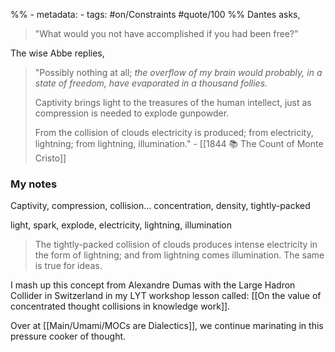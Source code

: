 %% - metadata:
	- tags: #on/Constraints #quote/100 %%
Dantes asks, 
> "What would you not have accomplished if you had been free?” 

The wise Abbe replies, 
> "Possibly nothing at all; *the overflow of my brain would probably, in a state of freedom, have evaporated in a thousand follies.* 
> 
> Captivity brings light to the treasures of the human intellect, just as compression is needed to explode gunpowder. 
> 
> From the collision of clouds electricity is produced; from electricity, lightning; from lightning, illumination." - [[1844 📚 The Count of Monte Cristo]]

### My notes
Captivity, compression, collision... concentration, density, tightly-packed

light, spark, explode, electricity, lightning, illumination

> The tightly-packed collision of clouds produces intense electricity in the form of lightning; and from lightning comes illumination. The same is true for ideas. 

I mash up this concept from Alexandre Dumas with the Large Hadron Collider in Switzerland in my LYT workshop lesson called: [[On the value of concentrated thought collisions in knowledge work]].

Over at [[Main/Umami/MOCs are Dialectics]], we continue marinating in this pressure cooker of thought.
